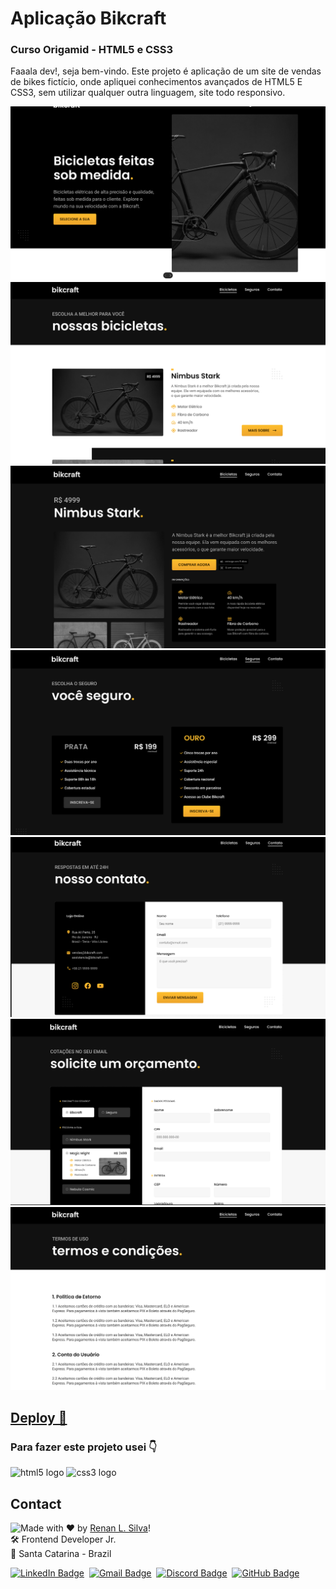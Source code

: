 # Aplicação Bikcraft

### Curso Origamid - HTML5 e CSS3

Faaala dev!, seja bem-vindo. Este projeto é aplicação de um site de vendas de bikes fictício, onde apliquei conhecimentos avançados de HTML5 E CSS3, sem utilizar qualquer outra linguagem, site todo responsivo.

![screenshot1](./img/screenshots/Screenshot_1.png)
![screenshot2](./img/screenshots/Screenshot_2.png)
![screenshot3](./img/screenshots/Screenshot_3.png)
![screenshot4](./img/screenshots/Screenshot_4.png)
![screenshot5](./img/screenshots/Screenshot_5.png)
![screenshot6](./img/screenshots/Screenshot_6.png)
![screenshot7](./img/screenshots/Screenshot_7.png)

## <a href="https://renyzeraa.github.io/app-bikcraft/" > Deploy 🚀 </a>

### Para fazer este projeto usei 👇

<span>
  <img src="https://cdn.jsdelivr.net/gh/devicons/devicon/icons/html5/html5-original.svg" height="40" width="52" alt="html5 logo"  />
  <img src="https://cdn.jsdelivr.net/gh/devicons/devicon/icons/css3/css3-original.svg" height="40" width="52" alt="css3 logo"  />
</span>

## Contact

<img align="left" src="https://avatars.githubusercontent.com/renyzeraa?size=100">

Made with ❤️ by [Renan L. Silva](https://github.com/renyzeraa)! <br>
🛠 Frontend Developer Jr. <br>
📍 Santa Catarina - Brazil <br>

<a href="https://www.linkedin.com/in/renyzeraa" target="_blank"><img src="https://img.shields.io/badge/LinkedIn-0077B5?style=flat&logo=linkedin&logoColor=white" alt="LinkedIn Badge" height="20"></a>&nbsp;
<a href="mailto:renansilvaytb@gmail.com" target="_blank"><img src="https://img.shields.io/badge/Gmail-D14836?style=flat&logo=gmail&logoColor=white" alt="Gmail Badge" height="20"></a>&nbsp;
<a href="#"><img src="https://img.shields.io/badge/Discord-%237289DA.svg?logo=discord&logoColor=white" title="renan_s#7826" alt="Discord Badge" height="20"></a>&nbsp;
<a href="https://www.github.com/renyzeraa" target="_blank"><img src="https://img.shields.io/badge/GitHub-100000?style=flat&logo=github&logoColor=white" alt="GitHub Badge" height="20"></a>&nbsp;

<br clear="left"/>
